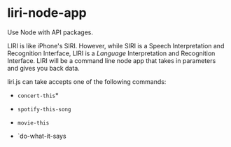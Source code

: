 
# liri-node-app

Use Node with API packages.

LIRI is like iPhone's SIRI. However, while SIRI is a Speech Interpretation and Recognition Interface, LIRI is a _Language_ Interpretation and Recognition Interface. LIRI will be a command line node app that takes in parameters and gives you back data.

liri.js can take accepts one of the following commands:

   * `concert-this`*

   * `spotify-this-song`

   * `movie-this`

   * `do-what-it-says
